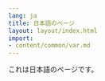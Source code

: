 ```yaml
---
lang: ja
title: 日本語のページ
layout: layout/index.html
import:
- content/common/var.md
---
```


これは日本語のページです。
